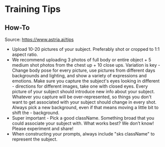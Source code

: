 # Training Tips

## How-To

Source: <https://www.astria.ai/tips>

- Upload 10-20 pictures of your subject. Preferably shot or cropped to 1:1 aspect ratio.
- We recommend uploading 3 photos of full body or entire object + 5 medium shot photos from the chest up + 10 close ups.
  Variation is key - Change body pose for every picture, use pictures from different days backgrounds and lighting, and show a variety of expressions and emotions. Make sure you capture the subject's eyes looking in different - directions for different images, take one with closed eyes. Every picture of your subject should introduce new info about your subject.
  Whatever you capture will be over-represented, so things you don't want to get associated with your subject should change in every shot. Always pick a new background, even if that means moving a little bit to shift the - background.
- Super important - Pick a good className. Something broad that you could associate your subject with. What works best? We don’t know! Please experiment and share!
- When constructing your prompts, always include "sks className" to represent the subject.
